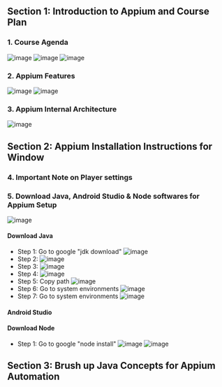## Section 1: Introduction to Appium and Course Plan
### 1. Course Agenda
![image](https://github.com/hieunguyen0202/Udemy-Course-Training/assets/98166568/4a68cf6a-aeab-4f80-b05f-329f404722ff)
![image](https://github.com/hieunguyen0202/Udemy-Course-Training/assets/98166568/bb5a1ba2-257d-49ef-91f5-04488986caec)
![image](https://github.com/hieunguyen0202/Udemy-Course-Training/assets/98166568/af96597f-fc5b-475a-9cc8-b6abce18434c)
### 2. Appium Features
![image](https://github.com/hieunguyen0202/Udemy-Course-Training/assets/98166568/278736c4-5c36-40dc-937d-ae7bb819d554)
![image](https://github.com/hieunguyen0202/Udemy-Course-Training/assets/98166568/93b9f623-4df5-44bd-a648-4c958656f62d)
### 3. Appium Internal Architecture
![image](https://github.com/hieunguyen0202/Udemy-Course-Training/assets/98166568/adab29aa-fe57-49f7-8271-f11c0db95050)

## Section 2: Appium Installation Instructions for Window
### 4. Important Note on Player settings
### 5. Download Java, Android Studio & Node softwares for Appium Setup
![image](https://github.com/hieunguyen0202/Udemy-Course-Training/assets/98166568/68fc2644-f7dc-404f-989c-aab9b5444de0)
#### Download Java
- Step 1: Go to google "jdk download"
  ![image](https://github.com/hieunguyen0202/Udemy-Course-Training/assets/98166568/4d213bda-2b51-401d-9ebb-742a331b1295)
- Step 2:
  ![image](https://github.com/hieunguyen0202/Udemy-Course-Training/assets/98166568/3f18e3f0-1d16-43d6-9494-80046203c725)
- Step 3:
  ![image](https://github.com/hieunguyen0202/Udemy-Course-Training/assets/98166568/3bb7e5ae-4d25-449c-b8e1-ba11ae3f8865)
- Step 4:
  ![image](https://github.com/hieunguyen0202/Udemy-Course-Training/assets/98166568/43596c19-c55f-4524-a6a7-74f0acc83b13)
- Step 5: Copy path
  ![image](https://github.com/hieunguyen0202/Udemy-Course-Training/assets/98166568/d0179e54-081e-4944-a83a-4fb99fec4d6f)
- Step 6: Go to system environments
  ![image](https://github.com/hieunguyen0202/Udemy-Course-Training/assets/98166568/6b779155-4825-49ae-bce0-bebccd4570bc)
- Step 7: Go to system environments
  ![image](https://github.com/hieunguyen0202/Udemy-Course-Training/assets/98166568/677440ce-fab3-480c-81f1-ec2fe53d30f4)
#### Android Studio
#### Download Node
- Step 1: Go to google "node install"
  ![image](https://github.com/hieunguyen0202/Udemy-Course-Training/assets/98166568/b92b59cc-6d42-4f7a-af39-844bae8a1541)
  ![image](https://github.com/hieunguyen0202/Udemy-Course-Training/assets/98166568/5dad7ac7-508f-4943-a1f0-747340498ba1)

## Section 3: Brush up Java Concepts for Appium Automation
